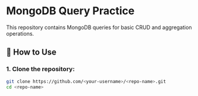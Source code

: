 # MongoDB Query Practice

This repository contains MongoDB queries for basic CRUD and aggregation operations.

## 🚀 How to Use

### 1. Clone the repository:

```bash
git clone https://github.com/<your-username>/<repo-name>.git
cd <repo-name>
```
